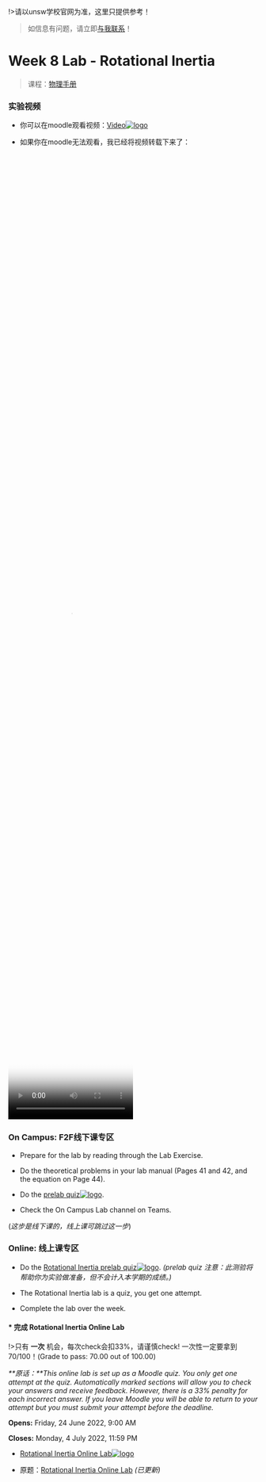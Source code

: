 !>请以unsw学校官网为准，这里只提供参考！ 

>如信息有问题，请立即[与我联系](/help/?id=关于我)！

# Week 8 Lab - Rotational Inertia

>课程：[物理手册](/DPST1021/)

### 实验视频

 * 你可以在moodle观看视频：[Video![logo](../../../../../logosvg01.svg)](https://moodle.telt.unsw.edu.au/mod/book/view.php?id=4558277&chapterid=355618)

 * 如果你在moodle无法观看，我已经将视频转载下来了：

  <video src="https://unsw.cdn.t.bigtomcat.com/unsw_docs/2022/2022T2/2022T2_DPST1021/video/Rotational_Inertia_2016_480p.mp4" controls controlslist="nodownload" width="50%" height="50%" poster="/homework/DPST1021/work/work08_Lab_Rotational_Inertia/file/mqdefault.jpg">此处应该有个视频，但是你现在用的浏览器好像不支持哦！换个浏览器试试</video>


### On Campus: F2F线下课专区

  * Prepare for the lab by reading through the Lab Exercise. 
	
  * Do the theoretical problems in your lab manual (Pages 41 and 42, and the equation on Page 44). 
	
  * Do the [prelab quiz![logo](../../../../../logosvg01.svg)](https://moodle.telt.unsw.edu.au/mod/quiz/view.php?id=4558486). 
	
  * Check the On Campus Lab channel on Teams.

  (_这步是线下课的，线上课可跳过这一步_)


### Online: 线上课专区

  * Do the [Rotational Inertia prelab quiz![logo](../../../../../logosvg01.svg)](https://moodle.telt.unsw.edu.au/mod/quiz/view.php?id=4558486). _(prelab quiz 注意：此测验将帮助你为实验做准备，但不会计入本学期的成绩。)_
	
  * The Rotational Inertia lab is a quiz, you get one attempt. 
	
  * Complete the lab over the week.




#### * 完成 Rotational Inertia Online Lab


!>只有 **一次** 机会，每次check会扣33%，请谨慎check! 一次性一定要拿到70/100！(Grade to pass: 70.00 out of 100.00)

_**原话：**This online lab is set up as a Moodle quiz. You only get one attempt at the quiz. Automatically marked sections will allow you to check your answers and receive feedback. However, there is a 33% penalty for each incorrect answer. If you leave Moodle you will be able to return to your attempt but you must submit your attempt before the deadline._

  **Opens:** Friday, 24 June 2022, 9:00 AM
  
  **Closes:** Monday, 4 July 2022, 11:59 PM

  * [Rotational Inertia Online Lab![logo](../../../../../logosvg01.svg)](https://moodle.telt.unsw.edu.au/mod/quiz/view.php?id=4558494)

  * 原题：[Rotational Inertia Online Lab](/homework/DPST1021/work/work08_Lab_Rotational_Inertia/question) _(已更新)_


